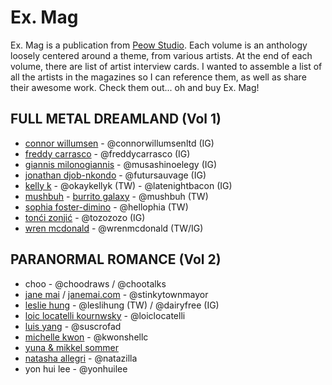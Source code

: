 # Ex. Mag

Ex. Mag is a publication from [Peow Studio](peowstudio.com). Each volume is an anthology loosely centered around a theme, from various artists. At the end of each volume, there are list of artist interview cards. I wanted to assemble a list of all the artists in the magazines so I can reference them, as well as share their awesome work. Check them out... oh and buy Ex. Mag!

## FULL METAL DREAMLAND (Vol 1)

* [connor willumsen](connorwillumsen.com) - @connorwillumsenltd (IG)
* [freddy carrasco](freddycarrasco.com) - @freddycarrasco (IG)
* [giannis milonogiannis](milonodiannis.com) - @musashinoelegy (IG)
* [jonathan djob-nkondo](absenteism.tumblr.com) - @futursauvage (IG)
* [kelly k](okaykellyk.com) - @okaykellyk (TW) - @latenightbacon (IG)
* [mushbuh](mushbuh.com) - [burrito galaxy](burritogalaxy.com) - @mushbuh (TW)
* [sophia foster-dimino](hellophia.com) - @hellophia (TW)
* [tonći zonjić](to-zo.com) - @tozozozo (IG)
* [wren mcdonald](wrenmcdonald.com) - @wrenmcdonald (TW/IG)

## PARANORMAL ROMANCE (Vol 2)

* choo - @choodraws / @chootalks
* [jane mai](janemai.co)  / [janemai.com](janemai.com) - @stinkytownmayor
* [leslie hung](lesliehug.com) - @leslihung (TW) / @dairyfree (IG)
* [loic locatelli kournwsky](loiclocatelli.com) - @loiclocatelli
* [luis yang](https://suscrofad.tumblr.com/) - @suscrofad
* [michelle kwon](michellekwon.com) - @kwonshellc
* [yuna & mikkel sommer](mikkelsommer.com)
* [natasha allegri](weakacid.com) - @natazilla
* yon hui lee - @yonhuilee
